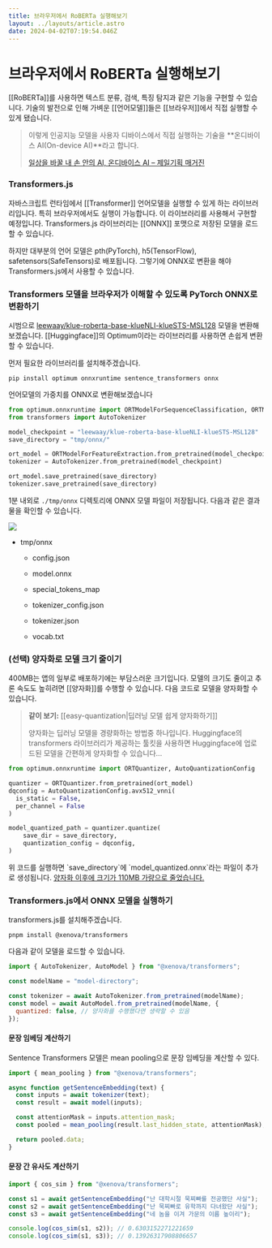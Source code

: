 ```yaml
---
title: 브라우저에서 RoBERTa 실행해보기
layout: ../layouts/article.astro
date: 2024-04-02T07:19:54.046Z
---
```


# 브라우저에서 RoBERTa 실행해보기

[[RoBERTa]]를 사용하면 텍스트 분류, 검색, 특징 탐지과 같은 기능을 구현할 수 있습니다. 기술의 발전으로 인해 가벼운 [[언어모델]]들은 [[브라우저]]에서 직접 실행할 수 있게 됐습니다.

> 이렇게 인공지능 모델을 사용자 디바이스에서 직접 실행하는 기술을 **온디바이스 AI(On-device AI)**라고 합니다.
>
> [일상을 바꿀 내 손 안의 AI, 온디바이스 AI – 제일기획 매거진](https://magazine.cheil.com/54980)

### Transformers.js

자바스크립트 런타임에서 [[Transformer]] 언어모델을 실행할 수 있게 하는 라이브러리입니다. 특히 브라우저에서도 실행이 가능합니다. 이 라이브러리를 사용해서 구현할 예정입니다. Transformers.js 라이브러리는 [[ONNX]] 포맷으로 저장된 모델을 로드할 수 있습니다.

하지만 대부분의 언어 모델은 pth(PyTorch), h5(TensorFlow), safetensors(SafeTensors)로 배포됩니다. 그렇기에 ONNX로 변환을 해야 Transformers.js에서 사용할 수 있습니다.

### Transformers 모델을 브라우저가 이해할 수 있도록 PyTorch ONNX로 변환하기

시범으로 [leewaay/klue-roberta-base-klueNLI-klueSTS-MSL128](https://huggingface.co/leewaay/klue-roberta-base-klueNLI-klueSTS-MSL128) 모델을 변환해보겠습니다. [[Huggingface]]의 Optimum이라는 라이브러리를 사용하면 손쉽게 변환할 수 있습니다.

먼저 필요한 라이브러리를 설치해주겠습니다.

```prompt
pip install optimum onnxruntime sentence_transformers onnx
```

언어모델의 가중치를 ONNX로 변환해보겠습니다

```python
from optimum.onnxruntime import ORTModelForSequenceClassification, ORTModelForFeatureExtraction
from transformers import AutoTokenizer

model_checkpoint = "leewaay/klue-roberta-base-klueNLI-klueSTS-MSL128"
save_directory = "tmp/onnx/"

ort_model = ORTModelForFeatureExtraction.from_pretrained(model_checkpoint, export=True)
tokenizer = AutoTokenizer.from_pretrained(model_checkpoint)

ort_model.save_pretrained(save_directory)
tokenizer.save_pretrained(save_directory)
```

1분 내외로 `./tmp/onnx` 디렉토리에 ONNX 모델 파일이 저장됩니다. 다음과 같은 결과물을 확인할 수 있습니다.

![](../images/826cd39a-0b98-4310-b924-3e4553bcb29f.png)

- tmp/onnx

  - config.json

  - model.onnx

  - special_tokens_map

  - tokenizer_config.json

  - tokenizer.json

  - vocab.txt

### (선택) 양자화로 모델 크기 줄이기

400MB는 앱의 일부로 배포하기에는 부담스러운 크기입니다. 모델의 크기도 줄이고 추론 속도도 높히려면 [[양자화]]를 수행할 수 있습니다. 다음 코드로 모델을 양자화할 수 있습니다.

> **같이 보기:** [[easy-quantization|딥러닝 모델 쉽게 양자화하기]]
>
> 양자화는 딥러닝 모델을 경량화하는 방법중 하나입니다. Huggingface의 transformers 라이브러리가 제공하는 툴킷을 사용하면 Huggingface에 업로드된 모델을 간편하게 양자화할 수 있습니다...

```python
from optimum.onnxruntime import ORTQuantizer, AutoQuantizationConfig

quantizer = ORTQuantizer.from_pretrained(ort_model)
dqconfig = AutoQuantizationConfig.avx512_vnni(
  is_static = False,
  per_channel = False
)

model_quantized_path = quantizer.quantize(
    save_dir = save_directory,
    quantization_config = dqconfig,
)
```

위 코드를 실행하면 \`save_directory\`에 \`model_quantized.onnx\`라는 파일이 추가로 생성됩니다. <u>양자화 이후에 크기가 110MB 가량으로 줄었습니다.</u>

### Transformers.js에서 ONNX 모델을 실행하기

transformers.js를 설치해주겠습니다.

```prompt
pnpm install @xenova/transformers
```

다음과 같이 모델을 로드할 수 있습니다.

```javascript
import { AutoTokenizer, AutoModel } from "@xenova/transformers";

const modelName = "model-directory";

const tokenizer = await AutoTokenizer.from_pretrained(modelName);
const model = await AutoModel.from_pretrained(modelName, {
  quantized: false, // 양자화를 수행했다면 생략할 수 있음
});
```

#### 문장 임베딩 계산하기

Sentence Transformers 모델은 mean pooling으로 문장 임베딩을 계산할 수 있다.

```javascript
import { mean_pooling } from "@xenova/transformers";

async function getSentenceEmbedding(text) {
  const inputs = await tokenizer(text);
  const result = await model(inputs);

  const attentionMask = inputs.attention_mask;
  const pooled = mean_pooling(result.last_hidden_state, attentionMask);

  return pooled.data;
}
```

#### 문장 간 유사도 계산하기

```javascript
import { cos_sim } from "@xenova/transformers";

const s1 = await getSentenceEmbedding("난 대학시절 묵찌빠를 전공했단 사실");
const s2 = await getSentenceEmbedding("난 묵찌빠로 유학까지 다녀왔단 사실");
const s3 = await getSentenceEmbedding("네 놈을 이겨 가문의 이름 높이리");

console.log(cos_sim(s1, s2)); // 0.6303152271221659
console.log(cos_sim(s1, s3)); // 0.13926317908806657
```
